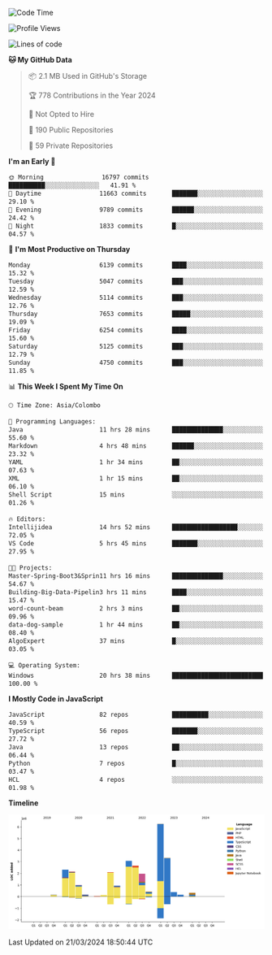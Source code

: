 
<!--START_SECTION:waka-->
![Code Time](http://img.shields.io/badge/Code%20Time-1%2C610%20hrs%2030%20mins-blue)

![Profile Views](http://img.shields.io/badge/Profile%20Views-0-blue)

![Lines of code](https://img.shields.io/badge/From%20Hello%20World%20I%27ve%20Written-27.4%20million%20lines%20of%20code-blue)

**🐱 My GitHub Data** 

> 📦 2.1 MB Used in GitHub's Storage 
 > 
> 🏆 778 Contributions in the Year 2024
 > 
> 🚫 Not Opted to Hire
 > 
> 📜 190 Public Repositories 
 > 
> 🔑 59 Private Repositories 
 > 
**I'm an Early 🐤** 

```text
🌞 Morning                16797 commits       ██████████░░░░░░░░░░░░░░░   41.91 % 
🌆 Daytime                11663 commits       ███████░░░░░░░░░░░░░░░░░░   29.10 % 
🌃 Evening                9789 commits        ██████░░░░░░░░░░░░░░░░░░░   24.42 % 
🌙 Night                  1833 commits        █░░░░░░░░░░░░░░░░░░░░░░░░   04.57 % 
```
📅 **I'm Most Productive on Thursday** 

```text
Monday                   6139 commits        ████░░░░░░░░░░░░░░░░░░░░░   15.32 % 
Tuesday                  5047 commits        ███░░░░░░░░░░░░░░░░░░░░░░   12.59 % 
Wednesday                5114 commits        ███░░░░░░░░░░░░░░░░░░░░░░   12.76 % 
Thursday                 7653 commits        █████░░░░░░░░░░░░░░░░░░░░   19.09 % 
Friday                   6254 commits        ████░░░░░░░░░░░░░░░░░░░░░   15.60 % 
Saturday                 5125 commits        ███░░░░░░░░░░░░░░░░░░░░░░   12.79 % 
Sunday                   4750 commits        ███░░░░░░░░░░░░░░░░░░░░░░   11.85 % 
```


📊 **This Week I Spent My Time On** 

```text
🕑︎ Time Zone: Asia/Colombo

💬 Programming Languages: 
Java                     11 hrs 28 mins      ██████████████░░░░░░░░░░░   55.60 % 
Markdown                 4 hrs 48 mins       ██████░░░░░░░░░░░░░░░░░░░   23.32 % 
YAML                     1 hr 34 mins        ██░░░░░░░░░░░░░░░░░░░░░░░   07.63 % 
XML                      1 hr 15 mins        ██░░░░░░░░░░░░░░░░░░░░░░░   06.10 % 
Shell Script             15 mins             ░░░░░░░░░░░░░░░░░░░░░░░░░   01.26 % 

🔥 Editors: 
Intellijidea             14 hrs 52 mins      ██████████████████░░░░░░░   72.05 % 
VS Code                  5 hrs 45 mins       ███████░░░░░░░░░░░░░░░░░░   27.95 % 

🐱‍💻 Projects: 
Master-Spring-Boot3&Sprin11 hrs 16 mins      ██████████████░░░░░░░░░░░   54.67 % 
Building-Big-Data-Pipelin3 hrs 11 mins       ████░░░░░░░░░░░░░░░░░░░░░   15.47 % 
word-count-beam          2 hrs 3 mins        ██░░░░░░░░░░░░░░░░░░░░░░░   09.96 % 
data-dog-sample          1 hr 44 mins        ██░░░░░░░░░░░░░░░░░░░░░░░   08.40 % 
AlgoExpert               37 mins             █░░░░░░░░░░░░░░░░░░░░░░░░   03.05 % 

💻 Operating System: 
Windows                  20 hrs 38 mins      █████████████████████████   100.00 % 
```

**I Mostly Code in JavaScript** 

```text
JavaScript               82 repos            ██████████░░░░░░░░░░░░░░░   40.59 % 
TypeScript               56 repos            ███████░░░░░░░░░░░░░░░░░░   27.72 % 
Java                     13 repos            ██░░░░░░░░░░░░░░░░░░░░░░░   06.44 % 
Python                   7 repos             █░░░░░░░░░░░░░░░░░░░░░░░░   03.47 % 
HCL                      4 repos             ░░░░░░░░░░░░░░░░░░░░░░░░░   01.98 % 
```



**Timeline**

![Lines of Code chart](https://raw.githubusercontent.com/ccweerasinghe1994/ccweerasinghe1994/master/assets/bar_graph.png)


 Last Updated on 21/03/2024 18:50:44 UTC
<!--END_SECTION:waka-->
